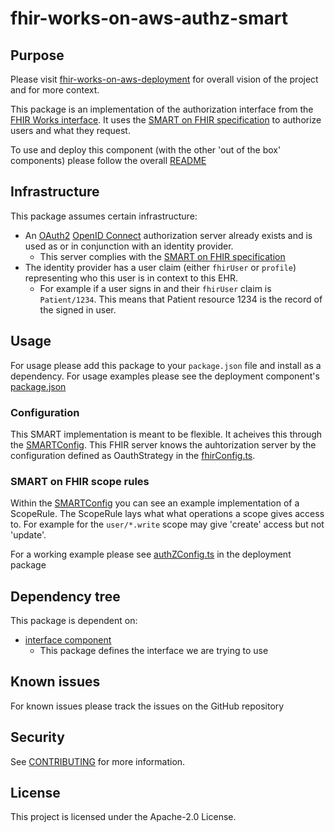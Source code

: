 # fhir-works-on-aws-authz-smart

## Purpose

Please visit [fhir-works-on-aws-deployment](https://github.com/awslabs/fhir-works-on-aws-deployment) for overall vision of the project and for more context.

This package is an implementation of the authorization interface from the [FHIR Works interface](https://github.com/awslabs/fhir-works-on-aws-interface). It uses the [SMART on FHIR specification](https://docs.smarthealthit.org/) to authorize users and what they request.

To use and deploy this component (with the other 'out of the box' components) please follow the overall [README](https://github.com/awslabs/fhir-works-on-aws-deployment)

## Infrastructure

This package assumes certain infrastructure:

- An [OAuth2](https://oauth.net/2/) [OpenID Connect](https://openid.net/connect/) authorization server already exists and is used as or in conjunction with an identity provider.
  - This server complies with the [SMART on FHIR specification](https://docs.smarthealthit.org/)
- The identity provider has a user claim (either `fhirUser` or `profile`) representing who this user is in context to this EHR.
  - For example if a user signs in and their `fhirUser` claim is `Patient/1234`. This means that Patient resource 1234 is the record of the signed in user.

## Usage

For usage please add this package to your `package.json` file and install as a dependency. For usage examples please see the deployment component's [package.json](https://github.com/awslabs/fhir-works-on-aws-deployment/blob/authz-smart/package.json)

### Configuration

This SMART implementation is meant to be flexible. It acheives this through the [SMARTConfig](./src/smartConfig.ts). This FHIR server knows the auhtorization server by the configuration defined as OauthStrategy in the [fhirConfig.ts](https://github.com/awslabs/fhir-works-on-aws-interface/blob/mainline/src/fhirConfig.ts).

### SMART on FHIR scope rules

Within the [SMARTConfig](./src/smartConfig.ts) you can see an example implementation of a ScopeRule. The ScopeRule lays what what operations a scope gives access to. For example for the `user/*.write` scope may give 'create' access but not 'update'.

For a working example please see [authZConfig.ts](https://github.com/awslabs/fhir-works-on-aws-deployment/blob/authz-smart/src/authZConfig.ts) in the deployment package

## Dependency tree

This package is dependent on:

- [interface component](https://github.com/awslabs/fhir-works-on-aws-interface)
  - This package defines the interface we are trying to use

## Known issues

For known issues please track the issues on the GitHub repository

## Security

See [CONTRIBUTING](CONTRIBUTING.md#security-issue-notifications) for more information.

## License

This project is licensed under the Apache-2.0 License.
